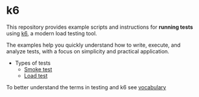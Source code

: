 # k6

This repository provides example scripts and instructions for **running tests** using [k6](https://k6.io/), a modern load testing tool.

The examples help you quickly understand how to write, execute, and analyze tests, with a focus on simplicity and practical application.

- Types of tests
    - [Smoke test](smoke-test/definition.md)
    - [Load test](load-test/definition.md)

To better understand the terms in testing and k6 see [vocabulary](vocabulary.md)

<!--
- performance tests
    significant number of users
- stress tests
- spike tests
-->